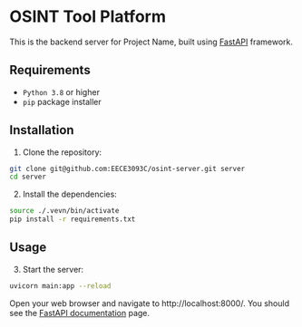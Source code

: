 # OSINT Tool Platform

This is the backend server for Project Name, built using [FastAPI](https://fastapi.tiangolo.com/) framework.

## Requirements

- `Python 3.8` or higher
- `pip` package installer

## Installation

1. Clone the repository:

```bash
git clone git@github.com:EECE3093C/osint-server.git server
cd server
```

2. Install the dependencies:

```bash
source ./.vevn/bin/activate
pip install -r requirements.txt
```

## Usage

3. Start the server:

```bash
uvicorn main:app --reload
```

Open your web browser and navigate to http://localhost:8000/. You should see the [FastAPI documentation](https://fastapi.tiangolo.com/tutorial/) page.
